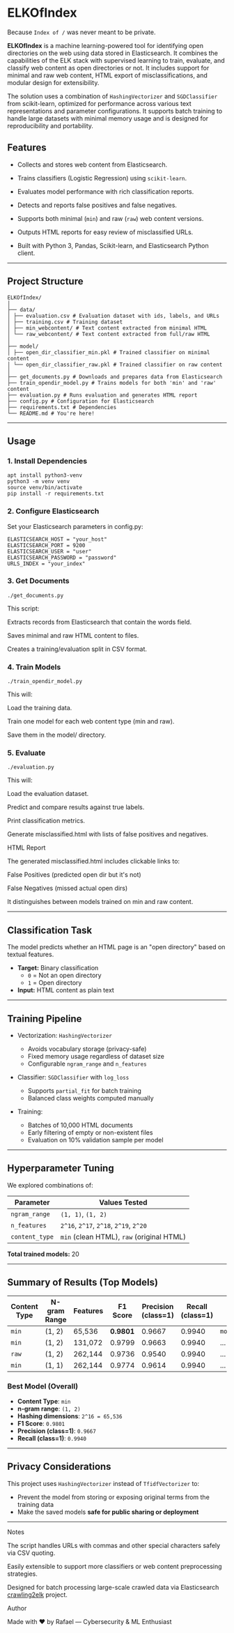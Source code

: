 # ELKOfIndex

Because `Index of /` was never meant to be private.


**ELKOfIndex** is a machine learning-powered tool for identifying open directories on the web using data stored in Elasticsearch. It combines the capabilities of the ELK stack with supervised learning to train, evaluate, and classify web content as open directories or not. It includes support for minimal and raw web content, HTML export of misclassifications, and modular design for extensibility.

The solution uses a combination of `HashingVectorizer` and `SGDClassifier` from scikit-learn, optimized for performance across various text representations and parameter configurations. It supports batch training to handle large datasets with minimal memory usage and is designed for reproducibility and portability.


##  Features


-  Collects and stores web content from Elasticsearch.
  
-  Trains classifiers (Logistic Regression) using `scikit-learn`.
  
-  Evaluates model performance with rich classification reports.
  
-  Detects and reports false positives and false negatives.
  
-  Supports both minimal (`min`) and raw (`raw`) web content versions.
  
-  Outputs HTML reports for easy review of misclassified URLs.
  
-  Built with Python 3, Pandas, Scikit-learn, and Elasticsearch Python client.
  

---

##  Project Structure


```
ELKOfIndex/
│
├── data/
│ ├── evaluation.csv # Evaluation dataset with ids, labels, and URLs
│ ├── training.csv # Training dataset
│ ├── min_webcontent/ # Text content extracted from minimal HTML
│ └── raw_webcontent/ # Text content extracted from full/raw HTML
│
├── model/
│ ├── open_dir_classifier_min.pkl # Trained classifier on minimal content
│ └── open_dir_classifier_raw.pkl # Trained classifier on raw content
│
├── get_documents.py # Downloads and prepares data from Elasticsearch
├── train_opendir_model.py # Trains models for both 'min' and 'raw' content
├── evaluation.py # Runs evaluation and generates HTML report
├── config.py # Configuration for Elasticsearch
├── requirements.txt # Dependencies
└── README.md # You're here!
```

---

##  Usage

### 1. Install Dependencies

```
apt install python3-venv
python3 -m venv venv
source venv/bin/activate
pip install -r requirements.txt
```

### 2. Configure Elasticsearch

Set your Elasticsearch parameters in config.py:

```
ELASTICSEARCH_HOST = "your_host"
ELASTICSEARCH_PORT = 9200
ELASTICSEARCH_USER = "user"
ELASTICSEARCH_PASSWORD = "password"
URLS_INDEX = "your_index"
```

### 3. Get Documents

```
./get_documents.py
```

This script:

Extracts records from Elasticsearch that contain the words field.

Saves minimal and raw HTML content to files.

Creates a training/evaluation split in CSV format.


### 4. Train Models

```
./train_opendir_model.py
```

This will:

Load the training data.

Train one model for each web content type (min and raw).

Save them in the model/ directory.

### 5. Evaluate

```
./evaluation.py
```

This will:

Load the evaluation dataset.

Predict and compare results against true labels.

Print classification metrics.

Generate misclassified.html with lists of false positives and negatives.



HTML Report


The generated misclassified.html includes clickable links to:

False Positives (predicted open dir but it's not)

False Negatives (missed actual open dirs)

It distinguishes between models trained on min and raw content.


---

## Classification Task

The model predicts whether an HTML page is an "open directory" based on textual features.

- **Target:** Binary classification
  - `0` = Not an open directory
  - `1` = Open directory
- **Input:** HTML content as plain text

---

## Training Pipeline

- Vectorization: `HashingVectorizer`
  - Avoids vocabulary storage (privacy-safe)
  - Fixed memory usage regardless of dataset size
  - Configurable `ngram_range` and `n_features`

- Classifier: `SGDClassifier` with `log_loss`
  - Supports `partial_fit` for batch training
  - Balanced class weights computed manually

- Training:
  - Batches of 10,000 HTML documents
  - Early filtering of empty or non-existent files
  - Evaluation on 10% validation sample per model

---

## Hyperparameter Tuning

We explored combinations of:

| Parameter     | Values Tested                   |
|---------------|---------------------------------|
| `ngram_range` | `(1, 1)`, `(1, 2)`               |
| `n_features`  | `2^16`, `2^17`, `2^18`, `2^19`, `2^20` |
| `content_type`| `min` (clean HTML), `raw` (original HTML) |

**Total trained models:** 20

---

## Summary of Results (Top Models)

| Content Type | N-gram Range | Features | F1 Score | Precision (class=1) | Recall (class=1) | Model Path |
|--------------|--------------|----------|----------|----------------------|------------------|------------|
| `min`        | (1, 2)       | 65,536   | **0.9801** | 0.9667               | 0.9940           | `model/open_dir_classifier_min_ngram_1_2_nfeat_16.pkl` |
| `min`        | (1, 2)       | 131,072  | 0.9799   | 0.9663               | 0.9940           | ...        |
| `raw`        | (1, 2)       | 262,144  | 0.9736   | 0.9540               | 0.9940           | ...        |
| `min`        | (1, 1)       | 262,144  | 0.9774   | 0.9614               | 0.9940           | ...        |

### Best Model (Overall)

- **Content Type**: `min`
- **n-gram range**: `(1, 2)`
- **Hashing dimensions**: `2^16 = 65,536`
- **F1 Score**: `0.9801`
- **Precision (class=1)**: `0.9667`
- **Recall (class=1)**: `0.9940`

---

## Privacy Considerations

This project uses `HashingVectorizer` instead of `TfidfVectorizer` to:
- Prevent the model from storing or exposing original terms from the training data
- Make the saved models **safe for public sharing or deployment**

---


Notes


The script handles URLs with commas and other special characters safely via CSV quoting.

Easily extensible to support more classifiers or web content preprocessing strategies.

Designed for batch processing large-scale crawled data via Elasticsearch [crawling2elk](https://github.com/rggassner/crawling2elk) project.



Author


Made with ❤️ by Rafael — Cybersecurity & ML Enthusiast

